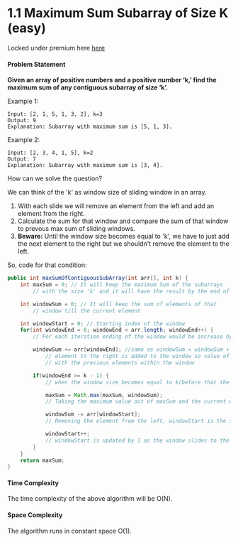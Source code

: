 # 1.1 Maximum Sum Subarray of Size K \(easy\)
Locked under premium here [here](https://leetcode.com/problems/largest-subarray-length-k/description/)

#### Problem Statement

**Given an array of positive numbers and a positive number ‘k,’ find the maximum sum of any contiguous subarray of size ‘k’.**

Example 1:

```text
Input: [2, 1, 5, 1, 3, 2], k=3 
Output: 9
Explanation: Subarray with maximum sum is [5, 1, 3].
```

Example 2:

```text
Input: [2, 3, 4, 1, 5], k=2 
Output: 7
Explanation: Subarray with maximum sum is [3, 4].
```

How can we solve the question?

We can think of the 'k' as window size of sliding window in an array.

1. With each slide we will remove an element from the left and add an element from the right.
2. Calculate the sum for that window and compare the sum of that window to prevous max sum of sliding windows.
3. **Beware:** Until the window size becomes equal to 'k', we have to just add the next element to the right but we shouldn't remove the element to the left.

So, code for that condition:

```java
public int maxSumOfContiguousSubArray(int arr[], int k) {
    int maxSum = 0; // It will keep the maximum Sum of the subarrays 
        // with the size 'k' and it will have the result by the end of the for-loop

    int windowSum = 0; // It will keep the sum of elements of that 
        // window till the current element

    int windowStart = 0; // Starting index of the window
    for(int windowEnd = 0; windowEnd < arr.length; windowEnd++) {
        // For each iteration ending of the window would be increase by 1.

        windowSum += arr[windowEnd]; //same as windowSum = windowSum + arr[windowEnd],
            // element to the right is added to the window so value of that element added 
            // with the previous elements within the window

        if(windowEnd >= k - 1) {
            // when the window size becomes equal to k(before that the size would less that k)

            maxSum = Math.max(maxSum, windowSum);
            // Taking the maximum value out of maxSum and the current window(i.e windowSum)

            windowSum -= arr[windowStart];
            // Removing the element from the left, windowStart is the starting index of the window;

            windowStart++;
            // windowStart is updated by 1 as the window slides to the right 
        }
    }
    return maxSum;
}
```

#### Time Complexity

The time complexity of the above algorithm will be O\(N\).

#### Space Complexity

The algorithm runs in constant space O\(1\).

